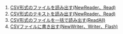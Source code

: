 1. [CSV形式のファイルを読み出す(NewReader、Read)](./csv_sample_001.go)
2. [CSV形式のテキストを読み出す(NewReader、Read)](./csv_sample_002.go)
3. [CSV形式のファイルを一括で読み出す(ReadAll)](./csv_sample_003.go)
4. [CSVファイルに書き出す(NewWriter、Writer、Flash)](./csv_sample_004.go)